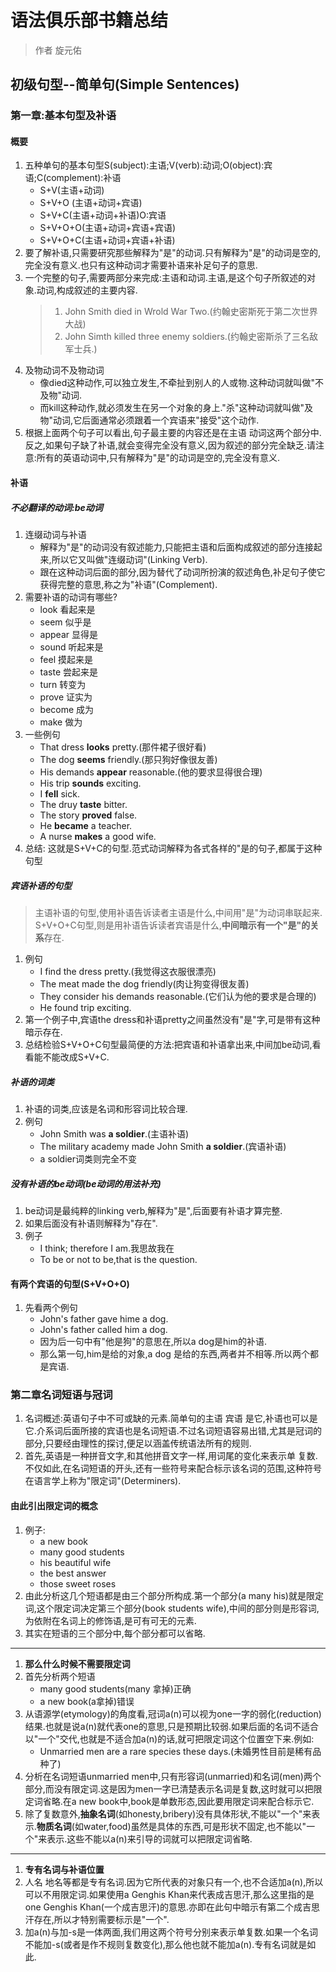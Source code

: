 # 语法俱乐部书籍总结

>作者 旋元佑

## 初级句型--简单句(Simple Sentences)

### 第一章:基本句型及补语

#### 概要

1. 五种单句的基本句型S(subject):主语;V(verb):动词;O(object):宾语;C(complement):补语
    * S+V(主语+动词)
    * S+V+O (主语+动词+宾语)
    * S+V+C(主语+动词+补语)O:宾语
    * S+V+O+O(主语+动词+宾语+宾语)
    * S+V+O+C(主语+动词+宾语+补语)
2. 要了解补语,只需要研究那些解释为"是"的动词.只有解释为"是"的动词是空的,完全没有意义.也只有这种动词才需要补语来补足句子的意思.
3. 一个完整的句子,需要两部分来完成:主语和动词.主语,是这个句子所叙述的对象.动词,构成叙述的主要内容.
    >1. John Smith died in Wrold War Two.(约翰史密斯死于第二次世界大战)
    >2. John Simth killed three enemy soldiers.(约翰史密斯杀了三名敌军士兵.)
4. 及物动词不及物动词
    * 像died这种动作,可以独立发生,不牵扯到别人的人或物.这种动词就叫做"不及物"动词.
    * 而kill这种动作,就必须发生在另一个对象的身上."杀"这种动词就叫做"及物"动词,它后面通常必须跟着一个宾语来"接受"这个动作.
5. 根据上面两个句子可以看出,句子最主要的内容还是在主语 动词这两个部分中.反之,如果句子缺了补语,就会变得完全没有意义,因为叙述的部分完全缺乏.请注意:所有的英语动词中,只有解释为"是"的动词是空的,完全没有意义.

#### 补语

##### 不必翻译的动词:be动词

1. 连缀动词与补语
    * 解释为"是"的动词没有叙述能力,只能把主语和后面构成叙述的部分连接起来,所以它又叫做"连缀动词"(Linking Verb).
    * 跟在这种动词后面的部分,因为替代了动词所扮演的叙述角色,补足句子使它获得完整的意思,称之为"补语"(Complement).
2. 需要补语的动词有哪些?
    * look   看起来是
    * seem 似乎是
    * appear 显得是
    * sound 听起来是
    * feel 摸起来是
    * taste 尝起来是
    * turn 转变为
    * prove 证实为
    * become 成为
    * make 做为
3. 一些例句
    * That dress **looks** pretty.(那件裙子很好看)
    * The dog **seems** friendly.(那只狗好像很友善)
    * His demands **appear** reasonable.(他的要求显得很合理)
    * His trip **sounds** exciting.
    * I **fell** sick.
    * The druy **taste** bitter.
    * The story **proved** false.
    * He **became** a teacher.
    * A nurse **makes** a good wife.
4. 总结: 这就是S+V+C的句型.范式动词解释为各式各样的"是的句子,都属于这种句型

##### 宾语补语的句型

> 主语补语的句型,使用补语告诉读者主语是什么,中间用"是"为动词串联起来.
> S+V+O+C句型,则是用补语告诉读者宾语是什么,**中间暗示有一个"是"的关系**存在.

1. 例句
    * I find the dress pretty.(我觉得这衣服很漂亮)
    * The meat made the dog friendly(肉让狗变得很友善)
    * They consider his demands reasonable.(它们认为他的要求是合理的)
    * He found trip exciting.
2. 第一个例子中,宾语the dress和补语pretty之间虽然没有"是"字,可是带有这种暗示存在.
3. 总结检验S+V+O+C句型最简便的方法:把宾语和补语拿出来,中间加be动词,看看能不能改成S+V+C.

##### 补语的词类

1. 补语的词类,应该是名词和形容词比较合理.
2. 例句
    * John Smith was **a soldier**.(主语补语)
    * The military academy made John Smith **a soldier**.(宾语补语)
    * a soldier词类则完全不变

##### 没有补语的be动词(be动词的用法补充)

1. be动词是最纯粹的linking verb,解释为"是",后面要有补语才算完整.
2. 如果后面没有补语则解释为"存在".
3. 例子
    * I think; therefore I am.我思故我在
    * To be or not to be,that is the question.

#### 有两个宾语的句型(S+V+O+O)

1. 先看两个例句
    * John's father gave hime a dog.
    * John's father called him a dog.
    * 因为后一句中有"他是狗"的意思在,所以a dog是him的补语.
    * 那么第一句,him是给的对象,a dog 是给的东西,两者并不相等.所以两个都是宾语.

### 第二章名词短语与冠词

1. 名词概述:英语句子中不可或缺的元素.简单句的主语 宾语 是它,补语也可以是它.介系词后面所接的宾语也是名词短语.不过名词短语容易出错,尤其是冠词的部分,只要经由理性的探讨,便足以涵盖传统语法所有的规则.
2. 首先,英语是一种拼音文字,和其他拼音文字一样,用词尾的变化来表示单 复数.不仅如此,在名词短语的开头,还有一些符号来配合标示该名词的范围,这种符号在语言学上称为"限定词"(Determiners).

#### 由此引出限定词的概念

1. 例子:
    * a new book
    * many good students
    * his beautiful wife
    * the best answer
    * those sweet roses
2. 由此分析这几个短语都是由三个部分所构成.第一个部分(a many his)就是限定词,这个限定词决定第三个部分(book students wife),中间的部分则是形容词,为依附在名词上的修饰语,是可有可无的元素.
3. 其实在短语的三个部分中,每个部分都可以省略.

---

1. **那么什么时候不需要限定词**
2. 首先分析两个短语
    * many good students(many 拿掉)正确
    * a new book(a拿掉)错误
3. 从语源学(etymology)的角度看,冠词a(n)可以视为one一字的弱化(reduction)结果.也就是说a(n)就代表one的意思,只是预期比较弱.如果后面的名词不适合以"一个"交代,也就是不适合加a(n)的话,就可把限定词这个位置空下来.例如:
    * Unmarried men are a rare species these days.(未婚男性目前是稀有品种了)
4. 分析在名词短语unmarried men中,只有形容词(unmarried)和名词(men)两个部分,而没有限定词.这是因为men一字已清楚表示名词是复数,这时就可以把限定词省略.在a new book中,book是单数形态,因此要用限定词来配合标示它.
5. 除了复数意外,**抽象名词**(如honesty,bribery)没有具体形状,不能以"一个"来表示.**物质名词**(如water,food)虽然是具体的东西,可是形状不固定,也不能以"一个"来表示.这些不能以a(n)来引导的词就可以把限定词省略.

---

1. **专有名词与补语位置**
2. 人名 地名等都是专有名词.因为它所代表的对象只有一个,也不合适加a(n),所以可以不用限定词.如果使用a Genghis Khan来代表成吉思汗,那么这里指的是one Genghis Khan(一个成吉思汗)的意思.亦即在此句中暗示有第二个成吉思汗存在,所以才特别需要标示是"一个".
3. 加a(n)与加-s是一体两面,我们用这两个符号分别来表示单复数.如果一个名词不能加-s(或者是作不规则复数变化),那么他也就不能加a(n).专有名词就是如此.

